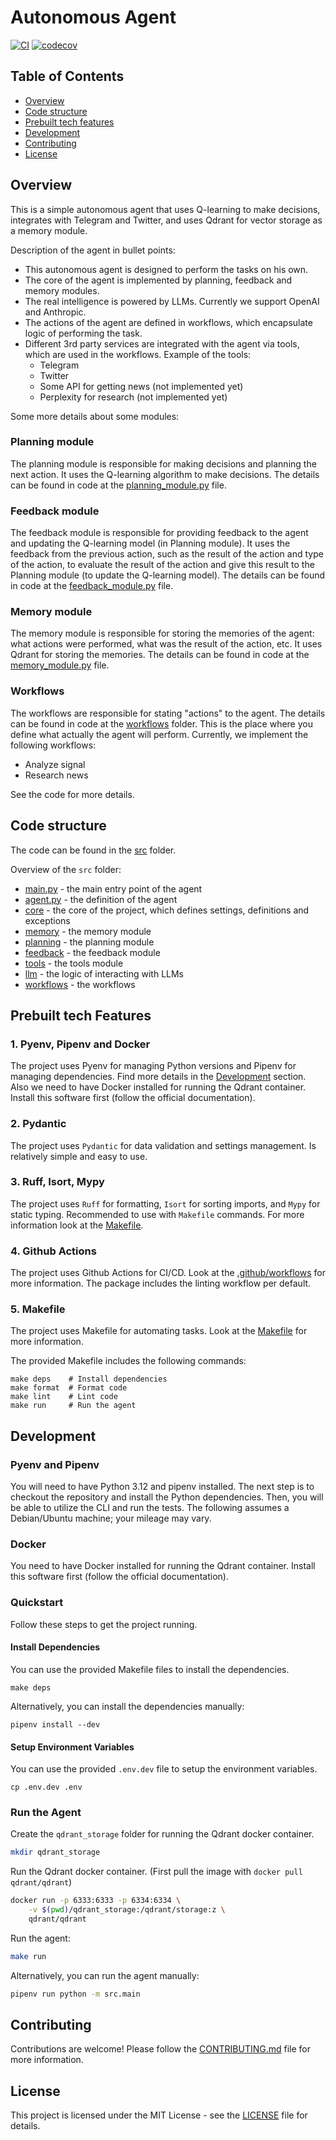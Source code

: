 # Autonomous Agent
[![CI](https://github.com/axioma-ai-labs/aa-core/actions/workflows/main.yml/badge.svg)](https://github.com/axioma-ai-labs/aa-core/actions/workflows/main.yml)
[![codecov](https://codecov.io/gh/axioma-ai-labs/aa-core/graph/badge.svg?token=krO46pgB7P)](https://codecov.io/gh/axioma-ai-labs/aa-core)

## Table of Contents

- [Overview](#overview)
- [Code structure](#code-structure)
- [Prebuilt tech features](#prebuilt-tech-features)
- [Development](#development)
- [Contributing](#contributing)
- [License](#license)

## Overview

This is a simple autonomous agent that uses Q-learning to make decisions, integrates with 
Telegram and Twitter, and uses Qdrant for vector storage as a memory module.

Description of the agent in bullet points:

- This autonomous agent is designed to perform the tasks on his own. 
- The core of the agent is implemented by planning, feedback and memory modules. 
- The real intelligence is powered by LLMs. Currently we support OpenAI and Anthropic.
- The actions of the agent are defined in workflows, which encapsulate logic of performing the task.
- Different 3rd party services are integrated with the agent via tools, which are used in the workflows. Example of the tools:
  - Telegram
  - Twitter
  - Some API for getting news (not implemented yet)
  - Perplexity for research (not implemented yet)

Some more details about some modules:

### Planning module

The planning module is responsible for making decisions and planning the next action. It uses the Q-learning algorithm to make decisions. The details can be found in code at the [planning_module.py](src/planning/planning_module.py) file.

### Feedback module

The feedback module is responsible for providing feedback to the agent and updating the Q-learning model (in Planning module). It uses the feedback from the previous action, such as the result of the action and type of the action, to evaluate the result of the action and give this result to the Planning module (to update the Q-learning model). The details can be found in code at the [feedback_module.py](src/feedback/feedback_module.py) file.

### Memory module

The memory module is responsible for storing the memories of the agent: what actions were performed, what was the result of the action, etc. It uses Qdrant for storing the memories. The details can be found in code at the [memory_module.py](src/memory/memory_module.py) file.  

### Workflows

The workflows are responsible for stating "actions" to the agent. The details can be found in code at the [workflows](src/workflows) folder. This is the place where you define what actually the agent will perform. Currently, we implement the following workflows:

- Analyze signal
- Research news

See the code for more details.

## Code structure

The code can be found in the [src](src) folder.

Overview of the `src` folder:

- [main.py](src/main.py) - the main entry point of the agent
- [agent.py](src/agent.py) - the definition of the agent
- [core](src/core) - the core of the project, which defines settings, definitions and exceptions
- [memory](src/memory) - the memory module
- [planning](src/planning) - the planning module
- [feedback](src/feedback) - the feedback module
- [tools](src/tools) - the tools module
- [llm](src/llm) - the logic of interacting with LLMs
- [workflows](src/workflows) - the workflows

## Prebuilt tech Features

### 1. Pyenv, Pipenv and Docker

The project uses Pyenv for managing Python versions and Pipenv for managing dependencies. Find more details in the [Development](#development) section. Also we need to have Docker installed for running the Qdrant container. Install this software first (follow the official documentation).

### 2. Pydantic

The project uses `Pydantic` for data validation and settings management. Is relatively simple and easy to use.

### 3. Ruff, Isort, Mypy

The project uses `Ruff` for formatting, `Isort` for sorting imports, and `Mypy` for static typing. 
Recommended to use with `Makefile` commands. For more information look at the 
[Makefile](./Makefile).

### 4. Github Actions

The project uses Github Actions for CI/CD. Look at the [.github/workflows](.github/workflows) for 
more information. The package includes the linting workflow per default.

### 5. Makefile

The project uses Makefile for automating tasks. Look at the [Makefile](./Makefile) for more 
information.

The provided Makefile includes the following commands:

```
make deps    # Install dependencies
make format  # Format code
make lint    # Lint code
make run     # Run the agent
```

## Development

### Pyenv and Pipenv

You will need to have Python 3.12 and pipenv installed. The next step is to checkout the repository 
and install the Python dependencies. Then, you will be able to utilize the CLI and run the tests. 
The following assumes a Debian/Ubuntu machine; your mileage may vary.

### Docker

You need to have Docker installed for running the Qdrant container. Install this software first (follow the official documentation).

### Quickstart

Follow these steps to get the project running.

#### Install Dependencies

You can use the provided Makefile files to install the dependencies.

```
make deps
```

Alternatively, you can install the dependencies manually:

```
pipenv install --dev
```

#### Setup Environment Variables

You can use the provided `.env.dev` file to setup the environment variables. 

```
cp .env.dev .env
```

### Run the Agent

Create the `qdrant_storage` folder for running the Qdrant docker container.

```bash
mkdir qdrant_storage
```

Run the Qdrant docker container. (First pull the image with `docker pull qdrant/qdrant`)

```bash
docker run -p 6333:6333 -p 6334:6334 \
    -v $(pwd)/qdrant_storage:/qdrant/storage:z \
    qdrant/qdrant
```

Run the agent:

```bash
make run
```

Alternatively, you can run the agent manually:

```bash
pipenv run python -m src.main
```

## Contributing

Contributions are welcome! Please follow the [CONTRIBUTING.md](CONTRIBUTING.md) file for more information.

## License

This project is licensed under the MIT License - see the [LICENSE](LICENSE) file for details.
